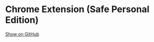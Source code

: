 # Chrome Extension (Safe Personal Edition)

[Show on GitHub](https://github.com/gnosis/safe-browser-extension)